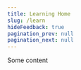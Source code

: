 ```yaml
---
title: Learning Home
slug: /learn
hideFeedback: true
pagination_prev: null
pagination_next: null
---
```


Some content